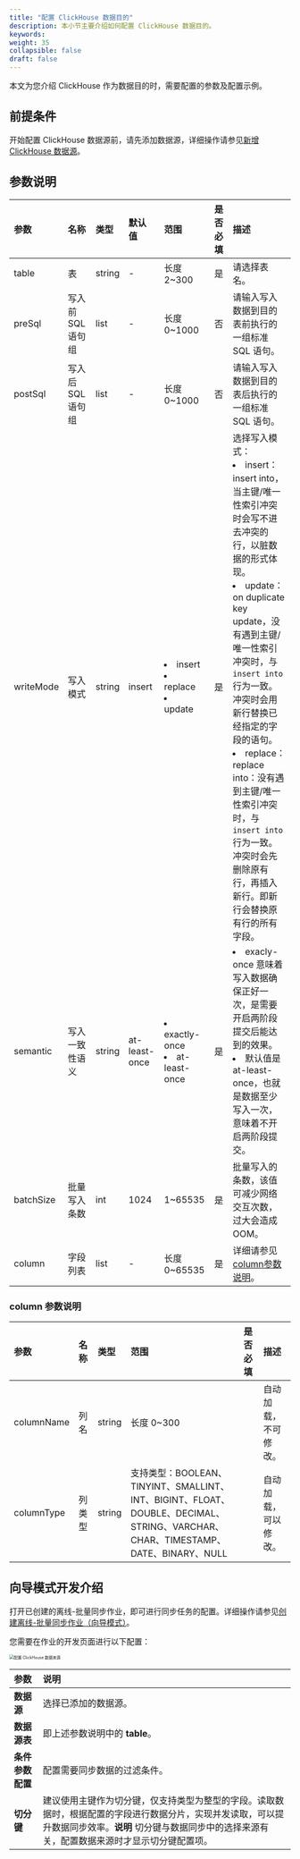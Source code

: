 ```yaml
---
title: "配置 ClickHouse 数据目的"
description: 本小节主要介绍如何配置 ClickHouse 数据目的。 
keywords: 
weight: 35
collapsible: false
draft: false
---
```


本文为您介绍 ClickHouse 作为数据目的时，需要配置的参数及配置示例。

## 前提条件

开始配置 ClickHouse 数据源前，请先添加数据源，详细操作请参见[新增 ClickHouse 数据源](/bigdata/dataomnis/manual/source_data/add_data/clickhouse)。

## 参数说明

| 参数      | 名称              | 类型   | 默认值        | 范围                              | 是否必填 | 描述                                                         |
| :-------- | :---------------- | :----- | :------------ | :-------------------------------- | :------- | :----------------------------------------------------------- |
| table     | 表                | string | -             | 长度 2~300                        | 是       | 请选择表名。                                                 |
| preSql    | 写入前 SQL 语句组 | list   | -             | 长度 0~1000                       | 否       | 请输入写入数据到目的表前执行的一组标准 SQL 语句。            |
| postSql   | 写入后 SQL 语句组 | list   | -             | 长度 0~1000                       | 否       | 请输入写入数据到目的表后执行的一组标准 SQL 语句。            |
| writeMode | 写入模式          | string | insert        | <li>insert<li>replace<li>update   | 是       | 选择写入模式：<li>insert：insert into，当主键/唯一性索引冲突时会写不进去冲突的行，以脏数据的形式体现。<li>update：on duplicate key update，没有遇到主键/唯一性索引冲突时，与`insert into` 行为一致。冲突时会用新行替换已经指定的字段的语句。<li>replace：replace into：没有遇到主键/唯一性索引冲突时，与`insert into`行为一致。冲突时会先删除原有行，再插入新行。即新行会替换原有行的所有字段。 |
| semantic  | 写入一致性语义    | string | at-least-once | <li>exactly-once<li>at-least-once | 是       | <li>exacly-once 意味着写入数据确保正好一次，是需要开启两阶段提交后能达到的效果。<li>默认值是 at-least-once，也就是数据至少写入一次，意味着不开启两阶段提交。 |
| batchSize | 批量写入条数      | int    | 1024          | 1~65535                           | 是       | 批量写入的条数，该值可减少网络交互次数，过大会造成 OOM。     |
| column    | 字段列表          | list   | -             | 长度 0~65535                      | 是       | 详细请参见 [column参数说明](#column参数说明)。               |

### column 参数说明

| 参数       | 名称   | 类型   | 范围                                                         | 是否必填 | 描述                 |
| :--------- | :----- | :----- | :----------------------------------------------------------- | :------- | :------------------- |
| columnName | 列名   | string | 长度 0~300                                                   |          | 自动加载，不可修改。 |
| columnType | 列类型 | string | 支持类型：BOOLEAN、TINYINT、SMALLINT、INT、BIGINT、FLOAT、DOUBLE、DECIMAL、STRING、VARCHAR、CHAR、TIMESTAMP、DATE、BINARY、NULL |          | 自动加载，可以修改。 |

## 向导模式开发介绍

打开已创建的离线-批量同步作业，即可进行同步任务的配置。详细操作请参见[创建离线-批量同步作业（向导模式）](/bigdata/dataomnis/manual/integration_job/create_job_offline_1)。

您需要在作业的开发页面进行以下配置：

<img src="/bigdata/dataomnis/_images/cfg_source_clickhouse.png" alt="配置 ClickHouse 数据来源" style="zoom:50%;" />

| 参数         | 说明                                                         |
| :----------- | :----------------------------------------------------------- |
| **数据源**   | 选择已添加的数据源。 |
| **数据源表**       | 即上述参数说明中的 **table**。                                |
| **条件参数配置** | 配置需要同步数据的过滤条件。 |
| **切分键**   | 建议使用主键作为切分键，仅支持类型为整型的字段。读取数据时，根据配置的字段进行数据分片，实现并发读取，可以提升数据同步效率。**说明** 切分键与数据同步中的选择来源有关，配置数据来源时才显示切分键配置项。 |

